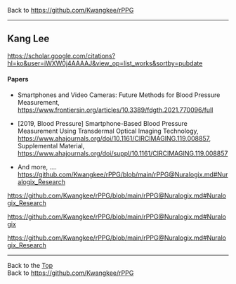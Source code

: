 Back to https://github.com/Kwangkee/rPPG
***

## Kang Lee 
https://scholar.google.com/citations?hl=ko&user=iWXW0j4AAAAJ&view_op=list_works&sortby=pubdate  

#### Papers
- Smartphones and Video Cameras: Future Methods for Blood Pressure Measurement, https://www.frontiersin.org/articles/10.3389/fdgth.2021.770096/full
- [2019, Blood Pressure] Smartphone-Based Blood Pressure Measurement Using Transdermal Optical Imaging Technology, https://www.ahajournals.org/doi/10.1161/CIRCIMAGING.119.008857, Supplemental Material, https://www.ahajournals.org/doi/suppl/10.1161/CIRCIMAGING.119.008857 




- And more, .... https://github.com/Kwangkee/rPPG/blob/main/rPPG@Nuralogix.md#Nuralogix_Research  

https://github.com/Kwangkee/rPPG/blob/main/rPPG@Nuralogix.md#Nuralogix_Research

https://github.com/Kwangkee/rPPG/blob/main/rPPG@Nuralogix.md#Nuralogix

https://github.com/Kwangkee/rPPG/blob/main/rPPG@Nuralogix.md#Nuralogix_Research

***
Back to the [Top](#rPPG)  
Back to https://github.com/Kwangkee/rPPG
